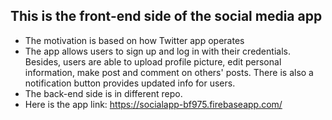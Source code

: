 ## This is the front-end side of the social media app
* The motivation is based on how Twitter app operates
* The app allows users to sign up and log in with their credentials. Besides, users are able to upload profile picture, edit personal information, make post and comment on others' posts. There is also a notification button provides updated info for users.
* The back-end side is in different repo.
* Here is the app link: https://socialapp-bf975.firebaseapp.com/
